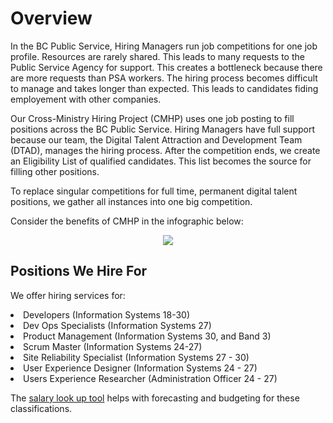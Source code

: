 <h1> Overview</h1>

In the BC Public Service, Hiring Managers run job competitions for one job profile. Resources are rarely shared. This leads to many requests to the Public Service Agency for support. This creates a bottleneck because there are more requests than PSA workers. The hiring process becomes difficult to manage and takes longer than expected. This leads to candidates fiding employement with other companies. 

Our Cross-Ministry Hiring Project (CMHP) uses one job posting to fill positions across the BC Public Service. Hiring Managers have full support because our team, the Digital Talent Attraction and Development Team (DTAD), manages the hiring process. After the competition ends, we create an Eligibility List of qualified candidates. This list becomes the source for filling other positions.

To replace singular competitions for full time, permanent digital talent positions, we gather all instances into one big competition.

Consider the benefits of CMHP in the infographic below: 

<center><img src="https://github.com/bcgov/digital-talent/blob/feature/markdown-content/packages/markdown-content/CMHP%20Content/20230503%20-%20CMHP%20overview.PNG"></center>

<h2>Positions We Hire For</h2> 

We offer hiring services for: 

<li>Developers (Information Systems 18-30)
<li>Dev Ops Specialists (Information Systems 27)
<li>Product Management (Information Systems 30, and Band 3)
<li>Scrum Master (Information Systems 24-27)
<li>Site Reliability Specialist (Information Systems 27 - 30)
<li>User Experience Designer (Information Systems 24 - 27)
<li>Users Experience Researcher (Administration Officer 24 - 27)

The <a href="https://www2.gov.bc.ca/gov/content/careers-myhr/all-employees/pay-benefits/salaries/salarylookuptool">salary look up tool</a> helps with forecasting and budgeting for these classifications. 

